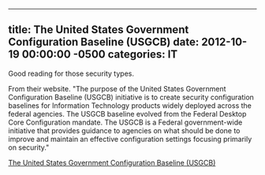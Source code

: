 ﻿---

title:  The United States Government Configuration Baseline (USGCB)
date:   2012-10-19 00:00:00 -0500
categories: IT
---






Good reading for those security types.

From their website. "The purpose of the United States Government Configuration Baseline (USGCB) initiative is to create security configuration baselines for Information Technology products widely deployed across the federal agencies. The USGCB baseline evolved from the Federal Desktop Core Configuration mandate. The USGCB is a Federal government-wide initiative that provides guidance to agencies on what should be done to improve and maintain an effective configuration settings focusing primarily on security."

<a href="http://usgcb.nist.gov/">The United States Government Configuration Baseline (USGCB)</a>


